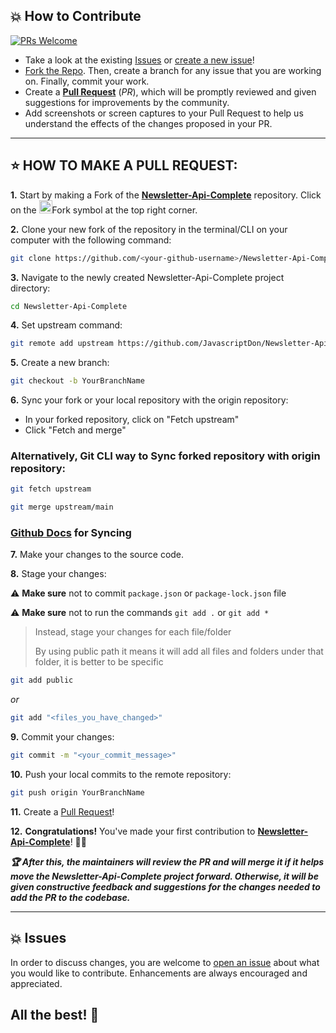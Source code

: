 ## 💥 How to Contribute

[![PRs Welcome](https://img.shields.io/badge/PRs-welcome-brightgreen.svg?style=flat-square)](https://github.com/JavascriptDon/Newsletter-Api-Complete/pulls)

- Take a look at the existing [Issues](https://github.com/JavascriptDon/Newsletter-Api-Complete/issues) or [create a new issue](https://github.com/JavascriptDon/Newsletter-Api-Complete/issues/new/choose)!
- [Fork the Repo](https://github.com/JavascriptDon/Newsletter-Api-Complete/fork). Then, create a branch for any issue that you are working on. Finally, commit your work.
- Create a **[Pull Request](https://github.com/JavascriptDon/Newsletter-Api-Complete/compare)** (_PR_), which will be promptly reviewed and given suggestions for improvements by the community.
- Add screenshots or screen captures to your Pull Request to help us understand the effects of the changes proposed in your PR.

---

## ⭐ HOW TO MAKE A PULL REQUEST:

**1.** Start by making a Fork of the [**Newsletter-Api-Complete**](https://github.com/JavascriptDon/Newsletter-Api-Complete) repository. Click on the <a href="https://github.com/JavascriptDon/Newsletter-Api-Complete/fork"><img src="https://i.imgur.com/G4z1kEe.png" height="21" width="21"></a>Fork symbol at the top right corner.

**2.** Clone your new fork of the repository in the terminal/CLI on your computer with the following command:

```bash
git clone https://github.com/<your-github-username>/Newsletter-Api-Complete
```

**3.** Navigate to the newly created Newsletter-Api-Complete project directory:

```bash
cd Newsletter-Api-Complete
```

**4.** Set upstream command:

```bash
git remote add upstream https://github.com/JavascriptDon/Newsletter-Api-Complete.git
```

**5.** Create a new branch:

```bash
git checkout -b YourBranchName
```

**6.** Sync your fork or your local repository with the origin repository:

- In your forked repository, click on "Fetch upstream"
- Click "Fetch and merge"

### Alternatively, Git CLI way to Sync forked repository with origin repository:

```bash
git fetch upstream
```

```bash
git merge upstream/main
```

### [Github Docs](https://docs.github.com/en/github/collaborating-with-pull-requests/addressing-merge-conflicts/resolving-a-merge-conflict-on-github) for Syncing

**7.** Make your changes to the source code.

**8.** Stage your changes:

⚠️ **Make sure** not to commit `package.json` or `package-lock.json` file

⚠️ **Make sure** not to run the commands `git add .` or `git add *`

> Instead, stage your changes for each file/folder
>
> By using public path it means it will add all files and folders under that folder, it is better to be specific

```bash
git add public
```

_or_

```bash
git add "<files_you_have_changed>"
```

**9.** Commit your changes:

```bash
git commit -m "<your_commit_message>"
```

**10.** Push your local commits to the remote repository:

```bash
git push origin YourBranchName
```

**11.** Create a [Pull Request](https://help.github.com/en/github/collaborating-with-issues-and-pull-requests/creating-a-pull-request)!

**12.** **Congratulations!** You've made your first contribution to [**Newsletter-Api-Complete**](https://github.com/JavascriptDon/Newsletter-Api-Complete/graphs/contributors)! 🙌🏼

**_:trophy: After this, the maintainers will review the PR and will merge it if it helps move the Newsletter-Api-Complete project forward. Otherwise, it will be given constructive feedback and suggestions for the changes needed to add the PR to the codebase._**

---

## 💥 Issues

In order to discuss changes, you are welcome to [open an issue](https://github.com/JavascriptDon/Newsletter-Api-Complete/issues/new/choose) about what you would like to contribute. Enhancements are always encouraged and appreciated.

## All the best! 🥇
